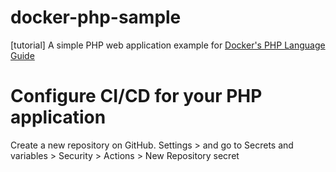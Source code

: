 # docker-php-sample

 [tutorial] 
 A simple PHP web application example for [Docker's PHP Language Guide](https://docs.docker.com/language/php/)


# Configure CI/CD for your PHP application

Create a new repository on GitHub.
Settings > and go to Secrets and variables > Security > Actions > New Repository secret